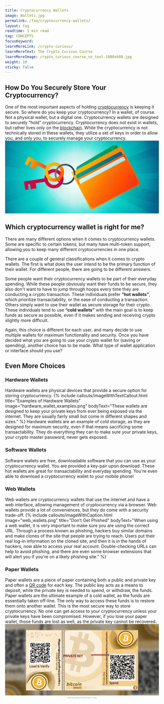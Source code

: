 ```yaml
---
title: Cryptocurrency Wallets
image: Wallets.jpg
permalink: /faq/cryptocurrency-wallets/
layout: faq
readtime: 3 min read
tag: CONCEPTS
focusKeyword: 
learnMoreLink: /crypto-curious/
learnMoreText: The Crypto Curious Course
learnMoreImage: crypto_curious_course_no_text-1080x608.jpg
weight: 10
sticky: false
---
```

<h2>How Do You Securely Store Your Cryptocurrency?</h2>
<span>One of the most important aspects of holding <a href="/faq/what-is-cryptocurrency/" target="_blank">cryptocurrency</a> is keeping it secure. So where do you keep your cryptocurrency? In a wallet, of course. Not a physical wallet, but a digital one. Cryptocurrency wallets are designed to securely “hold” cryptocurrency. Cryptocurrency does not exist in wallets, but rather lives only on the <a href="/faq/what-is-blockchain/" target="_blank">blockchain</a>. While the cryptocurrency is not technically stored in these wallets, they utilize a set of keys in order to allow you, and only you, to securely manage your cryptocurrency.</span>

<img src="/assets/img/courses/bitcoin-for-developers/WalletKeychain-01.jpg" alt="Keys on a wallet" title="Keys to a wallet">

<h2>Which cryptocurrency wallet is right for me?</h2>
<span>There are many different options when it comes to cryptocurrency wallets. Some are specific to certain tokens, but many have multi-token support, allowing you to keep many different cryptocurrencies in one place.</span>

<span>There are a couple of general classifications when it comes to crypto wallets. The first is what does the user intend to be the primary function of their wallet. For different people, there are going to be different answers.</span>

<span>Some people want their cryptocurrency wallets to be part of their everyday spending. While these people obviously want their funds to be secure, they also don't want to have to jump through hoops every time they are conducting a crypto transaction. These individuals prefer <b>“hot wallets”</b>, which prioritize transactability, or the ease of conducting a transaction. Others simply want to use their wallet as secure storage for their crypto. These individuals tend to use <b>“cold wallets”</b> with the main goal is to keep funds as secure as possible, even if it makes sending and receiving crypto slightly more difficult.</span>

<span>Again, this choice is different for each user, and many decide to use multiple wallets for maximum functionality and security. Once you have decided what you are going to use your crypto wallet for (saving or spending), another choice has to be made. What type of wallet application or interface should you use?</span>

<h2>Even More Choices</h2>
<h3>Hardware Wallets</h3>
<span>Hardware wallets are physical devices that provide a secure option for storing cryptocurrency.</span>
{% include callouts/imageWithTextCallout.html 
    title="Examples of Hardware Wallets"
    image="hardware_wallet_examples.png"
    bodyText="These wallets are designed to keep your private keys from ever being exposed via the internet. They are usually fairly small but come in different shapes and sizes."
%}
<span>Hardware wallets are an example of cold storage, as they are designed for maximum security, even if that means sacrificing some transactability. They do everything they can to make sure your private keys, your crypto master password, never gets exposed.</span>
<h3>Software Wallets</h3>
<span>Software wallets are free, downloadable software that you can use as your cryptocurrency wallet. You are provided a key-pair upon download. These hot wallets are great for transactability and everyday spending. You're even able to download a cryptocurrency wallet to your mobile phone!</span>
<h3>Web Wallets</h3>
<span>Web wallets are cryptocurrency wallets that use the internet and have a web interface, allowing management of cryptocurrency via a browser. Web wallets provide a lot of conveniences, but they do come with a security trade-off.</span>
{% include callouts/imageWithCaption.html
	image="web_wallets.png"
	title="Don’t Get Phished"
	bodyText="When using a web wallet, it is very important to make sure you are using the correct URL. Through a process known as phishing, hackers buy similar domains and make clones of the site that people are trying to reach. Users put their real log-in information on the cloned site, and then it is in the hands of hackers, now able to access your real account. Double-checking URLs can help to avoid phishing, and there are even some browser extensions that will alert you if you're on a likely phishing site."
%}
<h3>Paper Wallets</h3>
<span>Paper wallets are a piece of paper containing both a public and private key and often a <a href="/faq/what-are-qr-codes/" target="_blank">QR code</a> for each key. The public key acts as a means to deposit, while the private key is needed to spend, or withdraw, the funds. Paper wallets are the ultimate example of a cold wallet, as the funds are essentially taken off-line. The only way to access these funds is to restore them onto another wallet.</span>
<span>This is the most secure way to store cryptocurrency. No one can get access to your cryptocurrency unless your private keys have been compromised. However, if you lose your paper wallet, those funds are lost as well, as the private key cannot be recovered.</span>

<img src="/assets/img/paper_wallets.png" alt="A paper wallet" title="A paper wallet">
